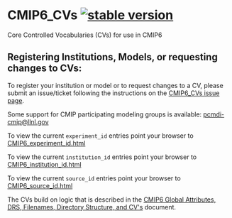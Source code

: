 # CMIP6_CVs [![stable version](https://img.shields.io/badge/Current%20version-6.2.5.0-brightgreen.svg)](https://github.com/WCRP-CMIP/CMIP6_CVs/releases/tag/6.2.5.0)

Core Controlled Vocabularies (CVs) for use in CMIP6

Registering Institutions, Models, or requesting changes to CVs:
----------------

To register your institution or model or to request changes to a CV, please submit an issue/ticket following the instructions on the [CMIP6_CVs issue page](https://github.com/WCRP-CMIP/CMIP6_CVs/issues/new). 

Some support for CMIP participating modeling groups is available: pcmdi-cmip@llnl.gov

To view the current `experiment_id` entries point your browser to [CMIP6_experiment_id.html](http://rawgit.com/WCRP-CMIP/CMIP6_CVs/master/src/CMIP6_experiment_id.html)

To view the current `institution_id` entries point your browser to [CMIP6_institution_id.html](http://rawgit.com/WCRP-CMIP/CMIP6_CVs/master/src/CMIP6_institution_id.html)

To view the current `source_id` entries point your browser to [CMIP6_source_id.html](http://rawgit.com/WCRP-CMIP/CMIP6_CVs/master/src/CMIP6_source_id.html)

The CVs build on logic that is described in the [CMIP6 Global Attributes, DRS, Filenames, Directory Structure, and CV's](http://goo.gl/v1drZl) document.

